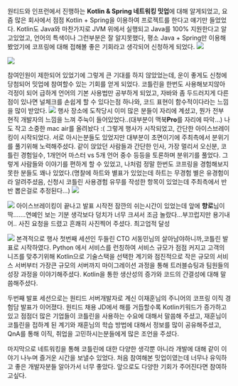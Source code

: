 원티드와 인프런에서 진행하는 **Kotlin & Spring 네트워킹 밋업**에 대해 알게되었고, 요즘 많은 회사에서 점점 Kotlin + Spring을 이용하여 프로젝트를 한다고 얘기만 들었었다. Kotlin도 Java와 마찬가지로 JVM 위에서 실행되고 Java를 100% 지원한다고 알고있었고, 언어의 특색이나 그런부분은 잘 알지못했다, 평소 Java + Spring만 이용해 봤었기에 코프링에 대해 접해볼 좋은 기회라고 생각되어 신청하게 되었다.
![](https://velog.velcdn.com/images/kkj8219/post/0aa8d796-715f-4bc1-b411-a8f1bc4d7327/image.png)

![](https://velog.velcdn.com/images/kkj8219/post/017543f9-9e98-4060-9cac-a2b25a3111c4/image.png)

참여인원이 제한되어 있었기에 그렇게 큰 기대를 하지 않았었는데, 운이 좋게도 신청에 당첨되어 밋업에 참여할수 있는 기회를 얻게 되었다. 코틀린을 한번도 사용해보지않아 걱정이 되어 급하게 언어의 기본 사용법만 공부하게 되었고, 자바와 좀 두드러지게 다른점이 있나면 널체크를 손쉽게 할 수 있다는점 하나와, 코드 표현이 함수적이다라는 느낌을 많이 받았다.
![](https://velog.velcdn.com/images/kkj8219/post/02cbc032-cf38-4507-97c5-38ca78daecc7/image.jpeg)
행사 장소에 도착당시 이미 많은 분들이 자리에 계셨고, 뭔가 전부 현직 개발자의 느낌을 느껴 주눅이 들어있었다..(대부분이 맥북**Pro**를 자리에 따악...) 나도 작고 소중한 mac air를 올려놨다 :( 그렇게 행사가 시작되었고, 간단한 아이스브레이킹이 시작되었다. 서로 아시는분들도 있었지만 대부분이 초면이기에 주최측에서 분위기를 풀기위해 노력해주셨다. 같이 앉았던 사람들과 간단한 인사, 가장 멀리서 오신분, 코틀린 경험일수, 1개언어 마스터 vs 5개 언어 중수 등등을 토론하며 분위기를 풀었다. 그렇게 사람들와 이야기를 편하게 할 수 있었고, 나처럼 정말 한번도 코프링을 경험해보지 못한 분들도 꽤나 있었다.(명찰에 하트와 별표가 있었는데 하트는 무경험 별은 유경험이라 알려주셨음, 신청시 코틀린 사용경험 유무를 작성한 항목이 있었는데 주최측에서 반반 뽑은걸로 추정된다...)
![](https://velog.velcdn.com/images/kkj8219/post/5770cf29-3459-4241-a41c-875b529a8aec/image.jpeg)


![](https://velog.velcdn.com/images/kkj8219/post/1c8e993c-a988-46c8-8ce9-c65e835175b4/image.jpeg)
아이스브레이킹이 끝나고 발표 시작전 잠깐의 쉬는시간이 있었는데 앞에 **향로**님이 딱.......연예인 보는 기분 생각보다 덩치가 너무 크셔서 조금 놀랐다...부끄럽지만 용기내어.. 사진 요청을 드렸고 흔쾌히 사진찍어 주셨다. 최고업적 달성

![](https://velog.velcdn.com/images/kkj8219/post/6f404345-b875-42e3-9587-30abd719d467/image.jpeg)
본격적으로 행사 첫번째 세션인 두들린 CTO 서동민님의 살아남야하니까,코틀린 발표로 시작하였다. Python 에서 서비스를 런칭하여 서비스 규모가 점점 커지고 고객의 니즈를 맞추기위해 Kotlin으로 기술스택을 선택한 계기와 점진적으로 작은 규모의 서비스 서버부터 가장큰 규모의 서버까지 마이그레이션 과정을 통해 트러블슈팅과 팀원들의 성장 과정을 이야기해주셨다. Kotlin을 통한 생산성의 증가와 코드의 간결성에 대해 말씀해주셨다.

두번째 발표 세션으로는 원티드 서버개발자로 계신 이재훈님의 주니어의 코프링 이직 경험담 발표가 이어졌다.
원티드 채용 JD에서 해를 거듭할수록 Kotlin키워드가 증가하고있고 점점더 많은 기업들이 코틀린을 사용하는 수요에 대해서 말씀해 주셨고, 재훈님이 코틀린을 접하계 된 계기와 재훈님의 학습 방법에 대해서 정보를 많이 공유해주셨고, QnA를 통해 이직, 취업을 고민하시는분들에게 많은 조언을 주셨다.

마지막으로 네트워킹을 통해 코틀린에 대한 다양한 생각뿐 아니라 개발에 대해 같이 이야기 나누며 즐거운 시간을 보낼수 있었다. 처음 참여해본 밋업이였는데 너무나 유익하고 좋은 개발자분들 알아가서 너무 좋았다. 앞으로도 다양한 기회가 주어진다면 참여하고싶다.


